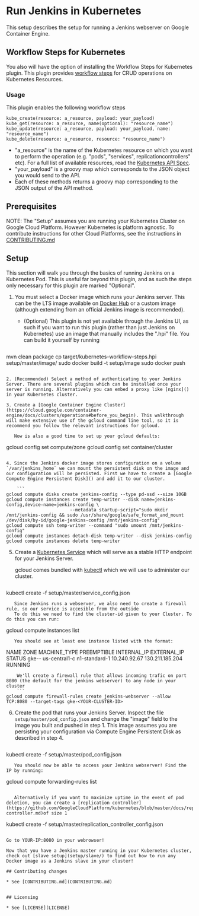 # Run Jenkins in Kubernetes

This setup describes the setup for running a Jenkins webserver on Google Container Engine.

## Workflow Steps for Kubernetes

You also will have the option of installing the Workflow Steps for Kubernetes plugin. This plugin provides [workflow steps](https://github.com/jenkinsci/workflow-plugin/) for CRUD operations on Kubernetes Resources.

### Usage

This plugin enables the following workflow steps

```
kube_create(resource: a_resource, payload: your_payload)
kube_get(resource: a_resource, name(optional): "resource_name")
kube_update(resource: a_resource, payload: your_payload, name: "resource_name")
kube_delete(resource: a_resource, resource: "resource_name")
```

* "a\_resource" is the name of the Kubernetes resource on which you want to perform the operation (e.g. "pods", "services", replicationcontrollers" etc). For a full list of available resources, read the [Kubernetes API Spec](http://kubernetes.io/third_party/swagger-ui/#!/v1beta3/).
* "your\_payload" is a groovy map which corresponds to the JSON object you would send to the API.
* Each of these methods returns a groovy map corresponding to the JSON output of the API method.

## Prerequisites

NOTE: The "Setup" assumes you are running your Kubernetes Cluster on Google Cloud Platform. However Kubernetes is platform agnostic. To contribute instructions for other Cloud Platforms, see the instructions in [CONTRIBUTING.md](CONTRIBUTING.md)

## Setup

This section will walk you through the basics of running Jenkins on a Kubernetes Pod. This is useful far beyond this plugin, and as such the steps only necessary for this plugin are marked "Optional".

1. You must select a Docker image which runs your Jenkins server. This can be the LTS image available on [Docker Hub](https://registry.hub.docker.com/_/jenkins/) or a custom image (although extending from an official Jenkins image is recommended).

   * (Optional) This plugin is not yet available through the Jenkins UI, as such if you want to run this plugin (rather than just Jenkins on Kubernetes) use an image that manually includes the ".hpi" file. You can build it yourself by running

     ```
mvn clean package
cp target/kubernetes-workflow-steps.hpi setup/master/image/
sudo docker build -t <image-name-of-your-choice> setup/image
sudo docker push <image-name-of-your-choice>
```

2. (Recommended) Select a method of authenticating to your Jenkins Server. There are several plugins which can be installed once your server is running. Alternatively you can embed a proxy like [nginx]() in your Kubernetes cluster.

3. Create a [Google Container Engine Cluster](https://cloud.google.com/container-engine/docs/clusters/operations#before_you_begin). This walkthrough will make extensive use of the gcloud command line tool, so it is recommend you follow the relevant instructions for gcloud.

   Now is also a good time to set up your gcloud defaults:

   ```
gcloud config set compute/zone <zone-of-your-cluster>
gcloud config set container/cluster <name-of-your-cluster>
```

4. Since the Jenkins docker image stores configuration on a volume `/var/jenkins_home` we can mount the persistent disk on the image and our configuration will be persisted. First we have to create a [Google Compute Engine Persistent Disk]() and add it to our cluster.

    ```
gcloud compute disks create jenkins-config --type pd-ssd --size 10GB
gcloud compute instances create temp-writer --disk name=jenkins-config,device-name=jenkins-config \
	                    --metadata startup-script="sudo mkdir /mnt/jenkins-config && sudo /usr/share/google/safe_format_and_mount /dev/disk/by-id/google-jenkins-config /mnt/jenkins-config"
gcloud compute ssh temp-writer --command "sudo umount /mnt/jenkins-config"
gcloud compute instances detach-disk temp-writer --disk jenkins-config
gcloud compute instances delete temp-writer
```

5. Create a [Kubernetes Service](https://github.com/GoogleCloudPlatform/kubernetes/blob/master/docs/services.md) which will serve as a stable HTTP endpoint for your Jenkins Server.

   gcloud comes bundled with [kubectl](https://github.com/GoogleCloudPlatform/kubernetes/blob/master/docs/kubectl.md) which we will use to administer our cluster.

   ```
kubectl create -f setup/master/service_config.json
```
   Since Jenkins runs a webserver, we also need to create a firewall rule, so our service is accesible from the outside
   To do this we need to find the cluster-id given to your Cluster. To do this you can run:
   ```
gcloud compute instances list
```
   You should see at least one instance listed with the format:
   ```
NAME				 		ZONE          MACHINE_TYPE  PREEMPTIBLE INTERNAL_IP  EXTERNAL_IP     STATUS
gke-<YOUR-CLUSTER-ID>-<FOUR-CHARACTER-NODE-ID>  us-central1-c n1-standard-1             10.240.92.67 130.211.185.204 RUNNING
```
    We'll create a firewall rule that allows incoming trafic on port 8080 (the default for the jenkins webserver) to any node in your cluster
    ```
gcloud compute firewall-rules create jenkins-webserver --allow TCP:8080 --target-tags gke-<YOUR-CLUSTER-ID>
```

6. Create the pod that runs your Jenkins Server.
    Inspect the file `setup/master/pod_config.json` and change the "image" field to the image you built and pushed in step 1. This image assumes you are persisting your configuration via Compute Engine Persistent Disk as described in step 4.

    ```
kubectl create -f setup/master/pod_config.json
```
   You should now be able to access your Jenkins webserver! Find the IP by running:
   ```
gcloud compute forwarding-rules list
```

   Alternatively if you want to maximize uptime in the event of pod deletion, you can create a [replication controller](https://github.com/GoogleCloudPlatform/kubernetes/blob/master/docs/replication-controller.md)of size 1

   ```
kubectl create -f setup/master/replication_controller_config.json
```

Go to YOUR-IP:8080 in your webrowser!

Now that you have a Jenkins master running in your Kubernetes cluster, check out [slave setup](setup/slave/) to find out how to run any Docker image as a Jenkins slave in your cluster!

## Contributing changes

* See [CONTRIBUTING.md](CONTRIBUTING.md)


## Licensing

* See [LICENSE](LICENSE)
